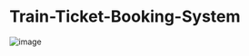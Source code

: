# Train-Ticket-Booking-System
![image](https://user-images.githubusercontent.com/62155206/150295724-4076589b-c8b8-4432-b3da-a6cd7c4e04b9.png)
